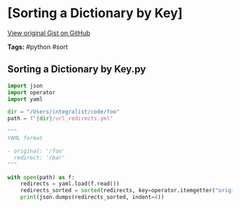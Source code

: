 # [Sorting a Dictionary by Key] 

[View original Gist on GitHub](https://gist.github.com/Integralist/b919f3a4f499501b0f0545204b48f953)

**Tags:** #python #sort

## Sorting a Dictionary by Key.py

```python
import json
import operator
import yaml

dir = "/Users/integralist/code/foo"
path = f"{dir}/url_redirects.yml"

"""
YAML format

- original: '/foo'
  redirect: '/bar'
"""

with open(path) as f:
    redirects = yaml.load(f.read())
    redirects_sorted = sorted(redirects, key=operator.itemgetter("original"))
    print(json.dumps(redirects_sorted, indent=4))


```

